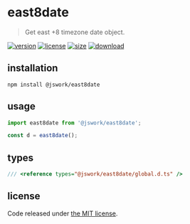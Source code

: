 # east8date
> Get east +8 timezone date object.

[![version][version-image]][version-url]
[![license][license-image]][license-url]
[![size][size-image]][size-url]
[![download][download-image]][download-url]

## installation
```shell
npm install @jswork/east8date
```

## usage
```js
import east8date from '@jswork/east8date';

const d = east8date();
```

## types
```ts
/// <reference types="@jswork/east8date/global.d.ts" />
```

## license
Code released under [the MIT license](https://github.com/afeiship/east8date/blob/master/LICENSE.txt).

[version-image]: https://img.shields.io/npm/v/@jswork/east8date
[version-url]: https://npmjs.org/package/@jswork/east8date

[license-image]: https://img.shields.io/npm/l/@jswork/east8date
[license-url]: https://github.com/afeiship/east8date/blob/master/LICENSE.txt

[size-image]: https://img.shields.io/bundlephobia/minzip/@jswork/east8date
[size-url]: https://github.com/afeiship/east8date/blob/master/dist/index.min.js

[download-image]: https://img.shields.io/npm/dm/@jswork/east8date
[download-url]: https://www.npmjs.com/package/@jswork/east8date
